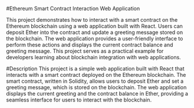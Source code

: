 #Ethereum Smart Contract Interaction Web Application

This project demonstrates how to interact with a smart contract on the Ethereum blockchain using a web application built with React. Users can deposit Ether into the contract and update a greeting message stored on the blockchain. The web application provides a user-friendly interface to perform these actions and displays the current contract balance and greeting message. This project serves as a practical example for developers learning about blockchain integration with web applications.

#Description
This project is a simple web application built with React that interacts with a smart contract deployed on the Ethereum blockchain. The smart contract, written in Solidity, allows users to deposit Ether and set a greeting message, which is stored on the blockchain. The web application displays the current greeting and the contract balance in Ether, providing a seamless interface for users to interact with the blockchain.





